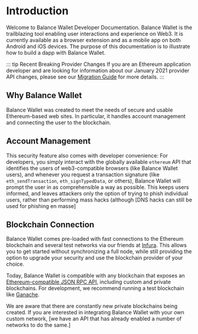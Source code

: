 # Introduction
Welcome to Balance Wallet Developer Documentation. Balance Wallet is the trailblazing tool enabling user interactions and experience on Web3. It is currently available as a browser extension and as a mobile app on both Android and iOS devices. The purpose of this documentation is to illustrate how to build a dapp with Balance Wallet.



::: tip Recent Breaking Provider Changes
If you are an Ethereum application developer and are looking for information about our January 2021 provider API changes,
please see our [Migration Guide](./provider-migration.html) for more details.
:::

## Why Balance Wallet

Balance Wallet was created to meet the needs of secure and usable Ethereum-based web sites. In particular, it handles account management and connecting the user to the blockchain.




## Account Management



This security feature also comes with developer convenience: For developers, you simply interact with the globally available `ethereum` API that identifies the users of web3-compatible browsers (like Balance Wallet users), and whenever you request a transaction signature (like `eth_sendTransaction`, `eth_signTypedData`, or others), Balance Wallet will prompt the user in as comprehensible a way as possible. This keeps users informed, and leaves attackers only the option of trying to phish individual users, rather than performing mass hacks (although [DNS hacks can still be used for phishing en masse]

## Blockchain Connection

Balance Wallet comes pre-loaded with fast connections to the Ethereum blockchain and several test networks via our friends at [Infura](https://infura.io/). This allows you to get started without synchronizing a full node, while still providing the option to upgrade your security and use the blockchain provider of your choice.

Today, Balance Wallet is compatible with any blockchain that exposes an [Ethereum-compatible JSON RPC API](https://eth.wiki/json-rpc/API), including custom and private blockchains. For development, we recommend running a test blockchain like [Ganache](https://www.trufflesuite.com/ganache).

We are aware that there are constantly new private blockchains being created. If you are interested in integrating Balance Wallet with your own custom network, [we have an API that has already enabled a number of networks to do the same.]

